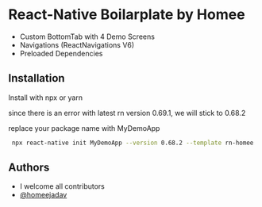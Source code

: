 # React-Native Boilarplate by Homee

- Custom BottomTab with 4 Demo Screens
- Navigations (ReactNavigations V6)
- Preloaded Dependencies

## Installation

Install with npx or yarn

since there is an error with latest rn version 0.69.1, we will stick to 0.68.2

replace your package name with MyDemoApp

```bash
 npx react-native init MyDemoApp --version 0.68.2 --template rn-homee
```

## Authors

- I welcome all contributors
- [@homeejadav](https://www.github.com/homeejadav)
